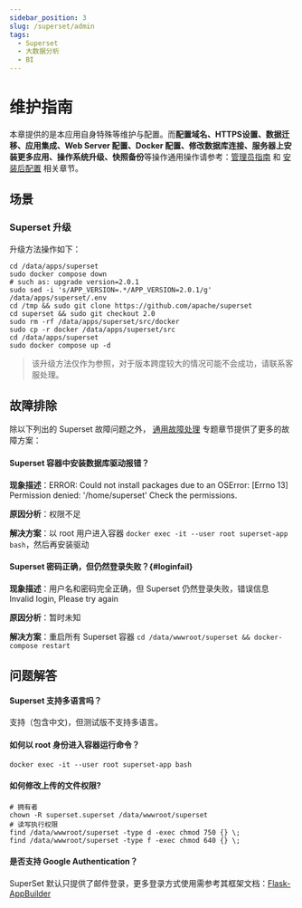 ```yaml
---
sidebar_position: 3
slug: /superset/admin
tags:
  - Superset
  - 大数据分析
  - BI
---
```


# 维护指南

本章提供的是本应用自身特殊等维护与配置。而**配置域名、HTTPS设置、数据迁移、应用集成、Web Server 配置、Docker 配置、修改数据库连接、服务器上安装更多应用、操作系统升级、快照备份**等操作通用操作请参考：[管理员指南](../administrator) 和 [安装后配置](../install/setup) 相关章节。

## 场景

### Superset 升级

升级方法操作如下：

```
cd /data/apps/superset
sudo docker compose down
# such as: upgrade version=2.0.1
sudo sed -i 's/APP_VERSION=.*/APP_VERSION=2.0.1/g' /data/apps/superset/.env
cd /tmp && sudo git clone https://github.com/apache/superset
cd superset && sudo git checkout 2.0
sudo rm -rf /data/apps/superset/src/docker
sudo cp -r docker /data/apps/superset/src
cd /data/apps/superset
sudo docker compose up -d

```

 > 该升级方法仅作为参照，对于版本跨度较大的情况可能不会成功，请联系客服处理。

## 故障排除

除以下列出的 Superset 故障问题之外， [通用故障处理](../troubleshoot) 专题章节提供了更多的故障方案：

#### Superset 容器中安装数据库驱动报错？

**现象描述**：ERROR: Could not install packages due to an OSError: [Errno 13] Permission denied: '/home/superset'
Check the permissions.

**原因分析**：权限不足

**解决方案**：以 root 用户进入容器 `docker exec -it --user root superset-app bash`，然后再安装驱动

#### Superset 密码正确，但仍然登录失败？{#loginfail}

**现象描述**：用户名和密码完全正确，但 Superset 仍然登录失败，错误信息 Invalid login, Please try again

**原因分析**：暂时未知

**解决方案**：重启所有 Superset 容器 `cd /data/wwwroot/superset && docker-compose restart`

## 问题解答

#### Superset 支持多语言吗？

支持（包含中文)，但测试版不支持多语言。

#### 如何以 root 身份进入容器运行命令？

```
docker exec -it --user root superset-app bash
```

#### 如何修改上传的文件权限?

```shell
# 拥有者
chown -R superset.superset /data/wwwroot/superset
# 读写执行权限
find /data/wwwroot/superset -type d -exec chmod 750 {} \;
find /data/wwwroot/superset -type f -exec chmod 640 {} \;
```

#### 是否支持 Google Authentication？

SuperSet 默认只提供了邮件登录，更多登录方式使用需参考其框架文档：[Flask-AppBuilder](https://flask-appbuilder.readthedocs.io/en/latest/security.html#supported-authentication-types)
